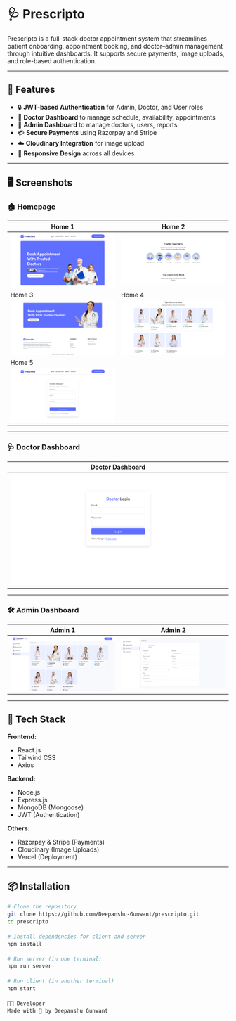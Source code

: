 # 🩺 Prescripto

Prescripto is a full-stack doctor appointment system that streamlines patient onboarding, appointment booking, and doctor–admin management through intuitive dashboards. It supports secure payments, image uploads, and role-based authentication.

---

## 🧠 Features

- 🔒 **JWT-based Authentication** for Admin, Doctor, and User roles  
- 📅 **Doctor Dashboard** to manage schedule, availability, appointments  
- 🧾 **Admin Dashboard** to manage doctors, users, reports  
- 💳 **Secure Payments** using Razorpay and Stripe  
- ☁️ **Cloudinary Integration** for image upload  
- 📱 **Responsive Design** across all devices  

---

## 🖥️ Screenshots

### 🏠 Homepage
| Home 1 | Home 2 |
|--------|--------|
| ![Homepage 1](./screenshots/homepage_1.png) | ![Homepage 2](./screenshots/homepage_2.png) |
| Home 3 | Home 4 |
| ![Homepage 3](./screenshots/homepage_3.png) | ![Homepage 4](./screenshots/homepage_4.png) |
| Home 5 |
| ![Homepage 5](./screenshots/homepage_5.png) |

---

### 🩺 Doctor Dashboard
| Doctor Dashboard |
|------------------|
| ![Doctor Dashboard](./screenshots/doctor-dashboard.png) |

---

### 🛠️ Admin Dashboard
| Admin 1 | Admin 2 |
|---------|---------|
| ![Admin Dashboard 1](./screenshots/admin-dashboard_1.png) | ![Admin Dashboard 2](./screenshots/admin-dashboard_2.png) |


---

## 🚀 Tech Stack

**Frontend:**
- React.js
- Tailwind CSS
- Axios

**Backend:**
- Node.js
- Express.js
- MongoDB (Mongoose)
- JWT (Authentication)

**Others:**
- Razorpay & Stripe (Payments)
- Cloudinary (Image Uploads)
- Vercel (Deployment)

---

## 📦 Installation

```bash
# Clone the repository
git clone https://github.com/Deepanshu-Gunwant/prescripto.git
cd prescripto

# Install dependencies for client and server
npm install

# Run server (in one terminal)
npm run server

# Run client (in another terminal)
npm start

👨‍💻 Developer
Made with 💙 by Deepanshu Gunwant
